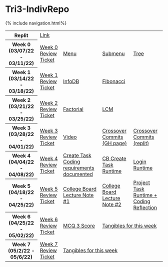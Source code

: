 <h1> Tri3-IndivRepo </h1>
{% include navigation.html%}

<table>
  <tr>
    <th>Replit</th>
    <td colspan="4"><a style="text-align: center; vertical-align: middle" href="https://replit.com/@AlexDo8/Tri3-IndivRepo#replit/week2/lcm.py">Link</a></td>
  </tr>
  <tr>
    <th>Week 0 (03/07/22 - 03/11/22)</th>
    <td><a href="https://github.com/willcyber/tri3/issues/4">Week 0 Review Ticket</a></td>
    <td><a href="https://alexd017.github.io/Tri3-IndivRepo/snippet/week0/maincode">Menu</a></td>
    <td><a href="https://alexd017.github.io/Tri3-IndivRepo/snippet/week0/submenucode">Submenu</a></td>
    <td><a href="https://alexd017.github.io/Tri3-IndivRepo/snippet/week0/treecode">Tree</a></td>
  </tr>
  <tr>
    <th>Week 1 (03/14/22 - 03/18/22)</th>
    <td><a href="https://github.com/willcyber/tri3/issues/21">Week 1 Review Ticket</a></td>
    <td><a href="https://alexd017.github.io/Tri3-IndivRepo/snippet/week1/infodbcode">InfoDB</a></td>
    <td><a href="https://alexd017.github.io/Tri3-IndivRepo/snippet/week1/fibonaccicode">Fibonacci</a></td>
    <td></td>
  </tr>
  <tr>
    <th>Week 2 (03/21/22 - 03/25/22)</th>
    <td><a href="https://github.com/willcyber/tri3/issues/28">Week 2 Review Ticket</a></td>
    <td><a href="https://alexd017.github.io/Tri3-IndivRepo/snippet/week2/factorialcode">Factorial</a></td>
    <td><a href="https://alexd017.github.io/Tri3-IndivRepo/snippet/week2/lcmcode">LCM</a></td>
    <td></td>
  </tr>
  <tr>
    <th>Week 3 (03/28/22 - 04/01/22)</th>
    <td><a href="https://github.com/willcyber/tri3/issues/">Week 3 Review Ticket</a></td>
    <td><a href="https://drive.google.com/file/d/1z0cUosAlsdRvGP4E3Cr57f296AtiZKRZ/view?usp=sharing">Video</a></td>
    <td><a href="https://github.com/ProRichyMan/NathanIndividual/commits/github-pages?author=AlexD017">Crossover Commits     (GH page)</a></td>
    <td><a href="https://github.com/ProRichyMan/Nathanreplit/commits?author=AlexD017">Crossover Commits (replit)</a></td>
  </tr>
  <tr>
    <th>Week 4 (04/04/22 - 04/08/22)</th>
    <td><a href="https://github.com/willcyber/tri3/issues/36">Week 4 Review Ticket</a></td>
    <td><a href="https://alexd017.github.io/Tri3-IndivRepo/task"> Create Task Coding requirements documented</a></td>
    <td><a href="https://alexd017.github.io/Tri3-IndivRepo/snippet/week4/createtask">CB Create Task Runtime</a></td>
    <td><a href="https://alexd017.github.io/Tri3-IndivRepo/snippet/week4/CRUD">Login Runtime</a></td>
  </tr>  
  <tr>  
    <th>Week 5 (04/18/22 - 04/25/22)</th>
    <td><a href="https://github.com/willcyber/tri3/issues/40">Week 5 Review Ticket</a></td>
    <td><a href="https://alexd017.github.io/Tri3-IndivRepo/week5/CBnote1"> College Board Lecture Note #1</a></td>
    <td><a href="https://alexd017.github.io/Tri3-IndivRepo/week5/CBnote2"> College Board Lecture Note #2</a></td>
    <td><a href="https://alexd017.github.io/Tri3-IndivRepo/week5/projecttask"> Project Task Runtime + Coding Reflection</a></td>
  </tr>
  <tr>  
    <th>Week 6 (04/25/22 - 05/02/22)</th>
    <td><a href="https://github.com/willcyber/tri3/issues/45">Week 6 Review Ticket</a></td>
    <td><a href="https://alexd017.github.io/Tri3-IndivRepo/week6/mcq3score"> MCQ 3 Score</a></td>
    <td colspan="2"><a href="https://alexd017.github.io/Tri3-IndivRepo/week6/tangible"> Tangibles for this week</a></td>
  </tr>
  <tr>  
    <th>Week 7 (05/2/22 - 05/6/22)</th>
    <td><a href="https://github.com/willcyber/tri3/issues/">Week 7 Review Ticket</a></td>
    <td colspan="3"><a href="https://alexd017.github.io/Tri3-IndivRepo/week7/tangible"> Tangibles for this week</a></td>
  </tr>
</table>
